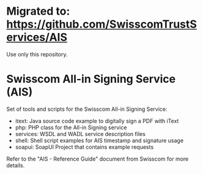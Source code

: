# Migrated to: https://github.com/SwisscomTrustServices/AIS
Use only this repository.

Swisscom All-in Signing Service (AIS)
============

Set of tools and scripts for the Swisscom All-in Signing Service:

* itext: Java source code example to digitally sign a PDF with iText
* php: PHP class for the All-in Signing service
* services: WSDL and WADL service description files
* shell: Shell script examples for AIS timestamp and signature usage
* soapui: SoapUI Project that contains example requests

Refer to the "AIS - Reference Guide" document from Swisscom for more details.
